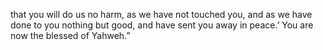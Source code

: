that you will do us no harm, as we have not touched you, and as we have done to you nothing but good, and have sent you away in peace.’ You are now the blessed of Yahweh.”